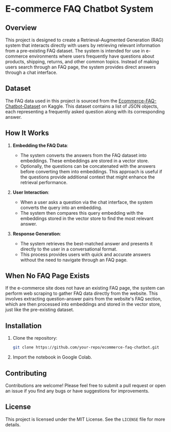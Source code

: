 # E-commerce FAQ Chatbot System

## Overview

This project is designed to create a Retrieval-Augmented Generation (RAG) system that interacts directly with users by retrieving relevant information from a pre-existing FAQ dataset. The system is intended for use in e-commerce environments where users frequently have questions about products, shipping, returns, and other common topics. Instead of making users search through an FAQ page, the system provides direct answers through a chat interface.

## Dataset

The FAQ data used in this project is sourced from the [Ecommerce-FAQ-Chatbot-Dataset](https://www.kaggle.com/datasets/saadmakhdoom/ecommerce-faq-chatbot-dataset) on Kaggle. This dataset contains a list of JSON objects, each representing a frequently asked question along with its corresponding answer.

## How It Works

1. **Embedding the FAQ Data**:
   - The system converts the answers from the FAQ dataset into embeddings. These embeddings are stored in a vector store.
   - Optionally, the questions can be concatenated with the answers before converting them into embeddings. This approach is useful if the questions provide additional context that might enhance the retrieval performance.

2. **User Interaction**:
   - When a user asks a question via the chat interface, the system converts the query into an embedding.
   - The system then compares this query embedding with the embeddings stored in the vector store to find the most relevant answer.

3. **Response Generation**:
   - The system retrieves the best-matched answer and presents it directly to the user in a conversational format.
   - This process provides users with quick and accurate answers without the need to navigate through an FAQ page.

## When No FAQ Page Exists

If the e-commerce site does not have an existing FAQ page, the system can perform web scraping to gather FAQ data directly from the website. This involves extracting question-answer pairs from the website's FAQ section, which are then processed into embeddings and stored in the vector store, just like the pre-existing dataset.

## Installation

1. Clone the repository:
   ```bash
   git clone https://github.com/your-repo/ecommerce-faq-chatbot.git
2. Import the notebook in Google Colab.

## Contributing
Contributions are welcome! Please feel free to submit a pull request or open an issue if you find any bugs or have suggestions for improvements.

## License
This project is licensed under the MIT License. See the `LICENSE` file for more details.